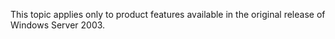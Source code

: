 <Token xmlns:xlink="http://www.w3.org/1999/xlink">This topic applies only to product features available in the original release of Windows Server 2003.</Token>